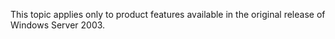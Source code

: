 <Token xmlns:xlink="http://www.w3.org/1999/xlink">This topic applies only to product features available in the original release of Windows Server 2003.</Token>